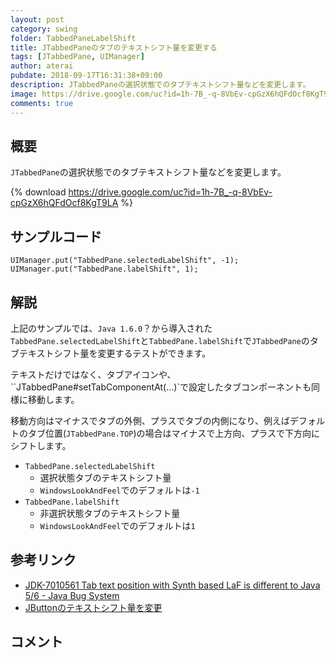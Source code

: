 ```yaml
---
layout: post
category: swing
folder: TabbedPaneLabelShift
title: JTabbedPaneのタブのテキストシフト量を変更する
tags: [JTabbedPane, UIManager]
author: aterai
pubdate: 2018-09-17T16:31:38+09:00
description: JTabbedPaneの選択状態でのタブテキストシフト量などを変更します。
image: https://drive.google.com/uc?id=1h-7B_-q-8VbEv-cpGzX6hQFdOcf8KgT9LA
comments: true
---
```

## 概要
`JTabbedPane`の選択状態でのタブテキストシフト量などを変更します。

{% download https://drive.google.com/uc?id=1h-7B_-q-8VbEv-cpGzX6hQFdOcf8KgT9LA %}

## サンプルコード
<pre class="prettyprint"><code>UIManager.put("TabbedPane.selectedLabelShift", -1);
UIManager.put("TabbedPane.labelShift", 1);
</code></pre>

## 解説
上記のサンプルでは、`Java 1.6.0`？から導入された`TabbedPane.selectedLabelShift`と`TabbedPane.labelShift`で`JTabbedPane`のタブテキストシフト量を変更するテストができます。

テキストだけではなく、タブアイコンや、``JTabbedPane#setTabComponentAt(...)`で設定したタブコンポーネントも同様に移動します。

移動方向はマイナスでタブの外側、プラスでタブの内側になり、例えばデフォルトのタブ位置(`JTabbedPane.TOP`)の場合はマイナスで上方向、プラスで下方向にシフトします。

- `TabbedPane.selectedLabelShift`
    - 選択状態タブのテキストシフト量
    - `WindowsLookAndFeel`でのデフォルトは`-1`
- `TabbedPane.labelShift`
    - 非選択状態タブのテキストシフト量
    - `WindowsLookAndFeel`でのデフォルトは`1`

<!-- dummy comment line for breaking list -->

## 参考リンク
- [JDK-7010561 Tab text position with Synth based LaF is different to Java 5/6 - Java Bug System](https://bugs.openjdk.java.net/browse/JDK-7010561)
- [JButtonのテキストシフト量を変更](https://ateraimemo.com/Swing/TextShiftOffset.html)

<!-- dummy comment line for breaking list -->

## コメント
